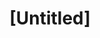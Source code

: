 ---
pid: LS195
title: "[Untitled]"
location_transcription: Temple campus/ playground by Temple
zipcode: '19146'
outside_phl: 
neighborhood: Graduate Hospital,Naval Square,Southwest Center City
age: '22'
age_range: 20-29
instagram: 
image_file_name: LS_195.jpg
proposal_transcription: "#NAME?"
topic: Art,Youth
topic_summary: 0, 0
type: Interactive,Sculpture Statue
keywords_other: chalk board, chalk paint, pyramid, LED/LCD lights
credit: Arthur
image_labels: |-
  -chalk paint
  -LCD lights
twitter: 
facebook: 
permalink: "/monuments/ls195/"
layout: item-page
---